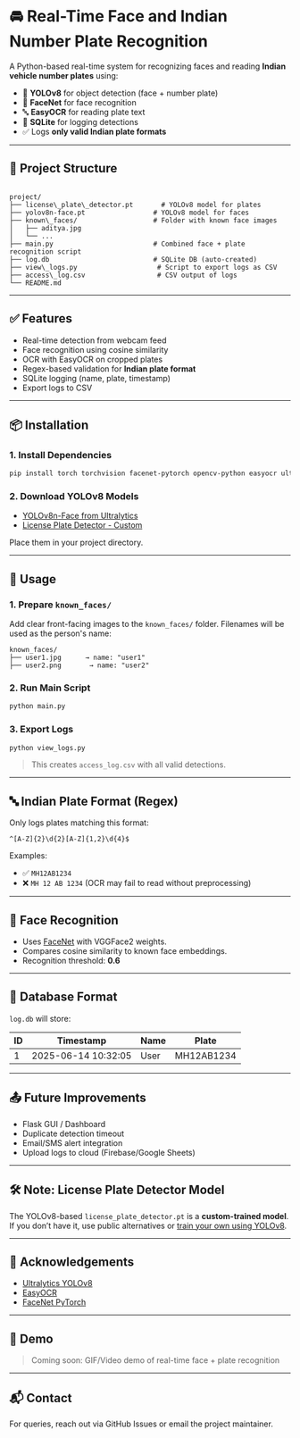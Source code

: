 # 🚘 Real-Time Face and Indian Number Plate Recognition

A Python-based real-time system for recognizing faces and reading **Indian vehicle number plates** using:

- 🧠 **YOLOv8** for object detection (face + number plate)
- 📸 **FaceNet** for face recognition
- 🔤 **EasyOCR** for reading plate text
- 💾 **SQLite** for logging detections
- ✅ Logs **only valid Indian plate formats**

---

## 📂 Project Structure

```

project/
├── license\_plate\_detector.pt       # YOLOv8 model for plates
├── yolov8n-face.pt                 # YOLOv8 model for faces
├── known\_faces/                   # Folder with known face images
│   ├── aditya.jpg
│   └── ...
├── main.py                         # Combined face + plate recognition script
├── log.db                          # SQLite DB (auto-created)
├── view\_logs.py                    # Script to export logs as CSV
├── access\_log.csv                  # CSV output of logs
└── README.md

````

---

## ✅ Features

- Real-time detection from webcam feed
- Face recognition using cosine similarity
- OCR with EasyOCR on cropped plates
- Regex-based validation for **Indian plate format**
- SQLite logging (name, plate, timestamp)
- Export logs to CSV

---

## 📦 Installation

### 1. Install Dependencies

```bash
pip install torch torchvision facenet-pytorch opencv-python easyocr ultralytics pillow scikit-learn
````

### 2. Download YOLOv8 Models

* [YOLOv8n-Face from Ultralytics](https://github.com/ultralytics/ultralytics/releases)
* [License Plate Detector - Custom](#note-license-plate-detector-model)

Place them in your project directory.

---

## 🚀 Usage

### 1. Prepare `known_faces/`

Add clear front-facing images to the `known_faces/` folder. Filenames will be used as the person's name:

```
known_faces/
├── user1.jpg      → name: "user1"
├── user2.png       → name: "user2"
```

### 2. Run Main Script

```bash
python main.py
```

### 3. Export Logs

```bash
python view_logs.py
```

> This creates `access_log.csv` with all valid detections.

---

## 🔤 Indian Plate Format (Regex)

Only logs plates matching this format:

```
^[A-Z]{2}\d{2}[A-Z]{1,2}\d{4}$
```

Examples:

* ✅ `MH12AB1234`
* ❌ `MH 12 AB 1234` (OCR may fail to read without preprocessing)

---

## 🧠 Face Recognition

* Uses [FaceNet](https://github.com/timesler/facenet-pytorch) with VGGFace2 weights.
* Compares cosine similarity to known face embeddings.
* Recognition threshold: **0.6**

---

## 💾 Database Format

`log.db` will store:

| ID | Timestamp           | Name   | Plate      |
| -- | ------------------- | ------ | ---------- |
| 1  | 2025-06-14 10:32:05 | User   | MH12AB1234 |

---

## 📤 Future Improvements

* Flask GUI / Dashboard
* Duplicate detection timeout
* Email/SMS alert integration
* Upload logs to cloud (Firebase/Google Sheets)

---

## 🛠️ Note: License Plate Detector Model

The YOLOv8-based `license_plate_detector.pt` is a **custom-trained model**. If you don’t have it, use public alternatives or [train your own using YOLOv8](https://docs.ultralytics.com/tasks/detect/#train-on-custom-data).

---

## 🙌 Acknowledgements

* [Ultralytics YOLOv8](https://github.com/ultralytics/ultralytics)
* [EasyOCR](https://github.com/JaidedAI/EasyOCR)
* [FaceNet PyTorch](https://github.com/timesler/facenet-pytorch)

---

## 📸 Demo

> Coming soon: GIF/Video demo of real-time face + plate recognition

---

## 📬 Contact

For queries, reach out via GitHub Issues or email the project maintainer.

```
